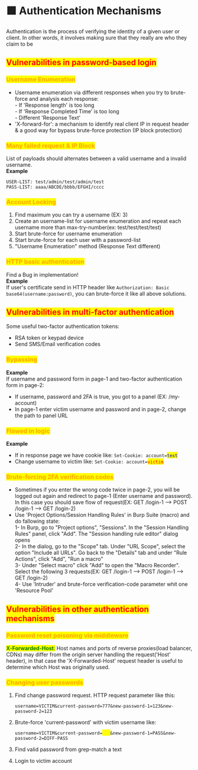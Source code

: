 # 🟩 Authentication Mechanisms

Authentication is the process of verifying the identity of a given user or client. In other words, it involves making sure that they really are who they claim to be

## <mark style="color:red;">Vulnerabilities in password-based login</mark>

### <mark style="color:orange;">Username Enumeration</mark>

* Username enumeration via different responses when you try to brute-force and analysis each response:\
  &#x20;  \- If 'Response length' is too long\
  &#x20;  \- If 'Response Completed Time' is too long\
  &#x20;  \- Different 'Response Text'
* 'X-forward-for': a mechanism to identify real client IP in request header & a good way for bypass brute-force protection (IP block protection)

### <mark style="color:orange;">Many failed request & IP Block</mark>

List of payloads should alternates between a valid username and a invalid username.\
**Example**

```
USER-LIST: test/admin/test/admin/test
PASS-LIST: aaaa/ABCDE/bbbb/EFGHI/cccc
```

### <mark style="color:orange;">Account Locking</mark>

1. Find maximum you can try a username (EX: 3)
2. Create an username-list for username enumeration and repeat each username more than max-try-number(ex: test/test/test/test)
3. Start brute-force for username enumeration
4. Start brute-force for each user with a password-list
5. "Username Enumeration" method (Response Text different)

### <mark style="color:orange;">HTTP basic authentication</mark>

Find a Bug in implementation!\
**Example**\
If user's certificate send in HTTP header like `Authorization: Basic base64(username:password)`, you can brute-force it like all above solutions.

## <mark style="color:red;">Vulnerabilities in multi-factor authentication</mark>

Some useful two-factor authentication tokens:

* RSA token or keypad device
* Send SMS/Email verification codes

### <mark style="color:orange;">Bypassing</mark>

**Example**\
If username and password form in page-1 and two-factor authentication form in page-2:

* If username, password and 2FA is true, you got to a panel (EX: /my-account)
* In page-1 enter victim username and password and in page-2, change the path to panel URL

### <mark style="color:orange;">Flawed in logic</mark>

**Example**

* If in response page we have cookie like: `Set-Cookie: account=`<mark style="color:blue;">`test`</mark>
* Change username to victim like: `Set-Cookie: account=`<mark style="color:red;">`victim`</mark>

### <mark style="color:orange;">Brute-forcing 2FA verification codes</mark>

* Sometimes if you enter the wrong code twice in page-2, you will be logged out again and redirect to page-1 (Enter username and password). In this case you should save flow of request(EX: GET /login-1 --> POST /login-1 --> GET /login-2)
* Use 'Project Options/Session Handling Rules' in Burp Suite (macro) and do fallowing state:\
  1- In Burp, go to "Project options", "Sessions". In the "Session Handling Rules" panel, click "Add". The "Session handling rule editor" dialog opens \
  2- In the dialog, go to the "Scope" tab. Under "URL Scope", select the option "Include all URLs". Go back to the "Details" tab and under "Rule Actions", click "Add", "Run a macro"\
  3- Under "Select macro" click "Add" to open the "Macro Recorder". Select the following 3 requests(EX: GET /login-1 --> POST /login-1 --> GET /login-2)\
  4- Use 'Intruder' and brute-force verification-code parameter whit one 'Resource Pool'

## <mark style="color:red;">Vulnerabilities in other authentication mechanisms</mark>

### <mark style="color:orange;">Password reset poisoning via middleware</mark>

<mark style="color:green;">**X-Forwarded-Host**</mark><mark style="color:green;">:</mark> Host names and ports of reverse proxies(load balancer, CDNs) may differ from the origin server handling the request('Host' header), in that case the 'X-Forwarded-Host' request header is useful to determine which Host was originally used.

### <mark style="color:orange;">Changing user passwords</mark>

1.  Find change password request. HTTP request parameter like this:

    `username=VICTIM&current-password=777&new-password-1=123&new-password-2=123`
2.  Brute-force 'current-password' with victim username like:

    `username=VICTIM&current-password=`<mark style="color:yellow;">`FOO`</mark>`&new-password-1=PASS&new-password-2=DIFF-PASS`
3. Find valid password from grep-match a text
4. Login to victim account
